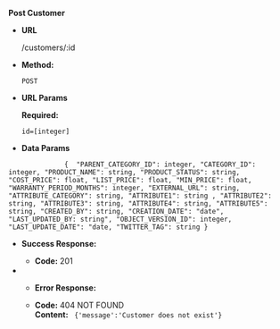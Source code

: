 **Post Customer**

* **URL**

  /customers/:id

* **Method:**

  `POST`
  
*  **URL Params**

   **Required:**
 
   `id=[integer]`

* **Data Params**

`               { 
                "PARENT_CATEGORY_ID": integer,
                "CATEGORY_ID": integer,
                "PRODUCT_NAME": string,
                "PRODUCT_STATUS": string,
                "COST_PRICE": float,
                "LIST_PRICE": float,
                "MIN_PRICE": float,
                "WARRANTY_PERIOD_MONTHS": integer,
                "EXTERNAL_URL": string,
                "ATTRIBUTE_CATEGORY": string,
                "ATTRIBUTE1": string ,
                "ATTRIBUTE2": string,
                "ATTRIBUTE3": string,
                "ATTRIBUTE4": string,
                "ATTRIBUTE5": string,
                "CREATED_BY": string,
                "CREATION_DATE": "date",
                "LAST_UPDATED_BY: string",
                "OBJECT_VERSION_ID": integer,
                "LAST_UPDATE_DATE": "date,
                "TWITTER_TAG": string
}
                `

* **Success Response:**

  * **Code:** 201 <br />

* * **Error Response:**

  * **Code:** 404 NOT FOUND <br />
    **Content:** ` {'message':'Customer does not exist'}`